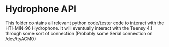 # Hydrophone API
This folder contains all relevant python code/tester code to interact with the HTI-MIN-96 Hydrophone. It will eventually interact with the Teensy 4.1 through some sort of connection (Probably some Serial connection on /dev/ttyACM0)